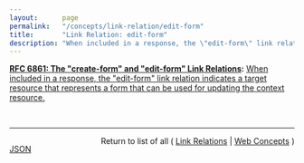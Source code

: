 ```yaml
---
layout:      page
permalink:   "/concepts/link-relation/edit-form"
title:       "Link Relation: edit-form"
description: "When included in a response, the \"edit-form\" link relation indicates a target resource that represents a form that can be used for updating the context resource."
---
```


**[RFC 6861: The "create-form" and "edit-form" Link Relations](/specs/IETF/RFC/6861 "RFC 5988 standardized a means of indicating the relationships between resources on the Web. This specification defines link relation types that may be used to express the relationships between a resource and an input form for constructing data submissions."):** [When included in a response, the "edit-form" link relation indicates a target resource that represents a form that can be used for updating the context resource.](http://tools.ietf.org/html/rfc6861#section-3.2 "Read documentation for Link Relation &#34;edit-form&#34;")

<br/>
<hr/>

<p style="float : left"><a href="./edit-form.json" title="JSON representing this particular Web Concept value">JSON</a></p>
<p style="text-align: right">Return to list of all ( <a href="../link-relations">Link Relations</a> | <a href="../">Web Concepts</a> )</p>
